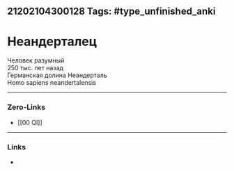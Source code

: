 21202104300128
Tags: #type_unfinished_anki
---
# Неандерталец

Человек разумный<br>250 тыс. лет назад<br>Германская долина Неандерталь<br>Homo sapiens neandertalensis

---
### Zero-Links
- [[00 QI]]
---
### Links
-